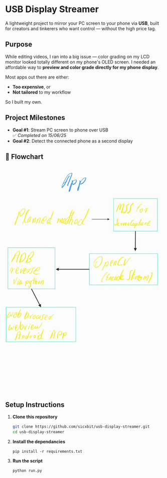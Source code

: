 # USB Display Streamer

A lightweight project to mirror your PC screen to your phone via **USB**, built for creators and tinkerers who want control — without the high price tag.

##  Purpose

While editing videos, I ran into a big issue — color grading on my LCD monitor looked totally different on my phone's OLED screen. I needed an affordable way to **preview and color grade directly for my phone display**.

Most apps out there are either:
- **Too expensive**, or  
- **Not tailored** to my workflow

So I built my own.

## Project Milestones

- **Goal #1**: Stream PC screen to phone over USB  
  ✅ *Completed on 15/06/25*
- **Goal #2**: Detect the connected phone as a second display 

## 🔁 Flowchart

![Flowchart](assets/flowchart1.png)

## Setup Instructions

1. **Clone this repository**
   ```bash
   git clone https://github.com/sicxbit/usb-display-streamer.git
   cd usb-display-streamer 
   ```

2. **Install the dependancies**
    ``` 
    pip install -r requirements.txt 

    ```
3. **Run the script**
    ```
    python run.py
    ```
